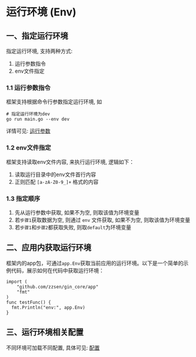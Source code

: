 # 运行环境 (Env)

## 一、指定运行环境
指定运行环境, 支持两种方式:
1. 运行参数指令
2. env文件指定

### 1.1 运行参数指令
框架支持根据命令行参数指定运行环境, 如
```shell
# 指定运行环境为dev
go run main.go --env dev
```
详情可见: [运行参数](./args.md)

### 1.2 env文件指定
框架支持读取env文件内容, 来执行运行环境, 逻辑如下：
1. 读取运行目录中的env文件首行内容
2. 正则匹配 `[a-zA-Z0-9_]+` 格式的内容

### 1.3 指定顺序
1. 先从运行参数中获取, 如果不为空, 则取该值为环境变量
2. 若`步骤1`获取数据为空, 则通过 `env` 文件获取, 如果不为空, 则取该值为环境变量
3. 若`步骤1`和`步骤2`都获取失败, 则取`default`为环境变量


## 二、应用内获取运行环境
框架内的app包，可通过`app.Env`获取当前应用的运行环境。以下是一个简单的示例代码，展示如何在代码中获取运行环境：
```golang
import (
    "github.com/zzsen/gin_core/app"
    "fmt"
)
func testFunc() {
  fmt.Println("env:", app.Env)
}
```

## 三、运行环境相关配置
不同环境可加载不同配置, 具体可见: [配置](./config.md)
